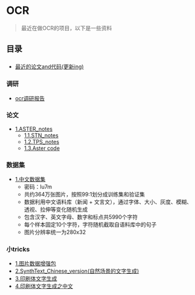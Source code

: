 # OCR
>最近在做OCR的项目，以下是一些资料
## 目录 
###
* [最近的论文and代码(更新ing)](https://github.com/hwalsuklee/awesome-deep-text-detection-recognition)
### 调研
* [ocr调研报告](./Documents/基于深度学习的场景文本识别调研.pptx)
### 论文
* [1.ASTER_notes](./Documents/ASTER_notes.pptx)
  * [1.1.STN_notes](./Documents/STN_notes.pdf)
  * [1.2.TPS_notes](./Documents/TPS_notes.docx)
  * [1.3.Aster code](https://github.com/bgshih/aster)
### 数据集
* [1.中文数据集](https://pan.baidu.com/s/1QkI7kjah8SPHwOQ40rS1Pw)
  * 密码：lu7m
  * 共约364万张图片，按照99:1划分成训练集和验证集
  * 数据利用中文语料库（新闻 + 文言文），通过字体、大小、灰度、模糊、透视、拉伸等变化随机生成
  * 包含汉字、英文字母、数字和标点共5990个字符
  * 每个样本固定10个字符，字符随机截取自语料库中的句子
  * 图片分辨率统一为280x32
### 小tricks
* [1.图片数据增强包](https://github.com/albu/albumentations)
* [2.SynthText_Chinese_version(自然场景的文字生成)](https://github.com/JarveeLee/SynthText_Chinese_version)
* [3.印刷体文字生成](https://github.com/Belval/TextRecognitionDataGenerator)
* [4.印刷体文字生成之中文](https://github.com/Sanster/text_renderer)
